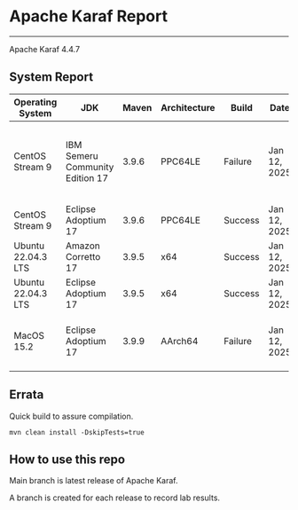# Apache Karaf Report
--- 

Apache Karaf 4.4.7

## System Report

| Operating System    | JDK       | Maven | Architecture | Build | Date  | Notes |
|---------------------|-----------|-------|--------------|-------|-------|-------|
| CentOS Stream 9     | IBM Semeru Community Edition 17   | 3.9.6 | PPC64LE      | Failure | Jan 12, 2025 | On Full build we see LdapPoolingTest.keystore:66 » NoSuchProvider no such provider: IBMJSSE2. Test failures in JAAS :: Modules, Features Standard, and Integration Tests. |
| CentOS Stream 9     | Eclipse Adoptium 17   | 3.9.6 | PPC64LE      | Success | Jan 12, 2025 | CamelExampleTests had a timeout. |
| Ubuntu 22.04.3 LTS  | Amazon Corretto 17   | 3.9.5 | x64      | Success | Jan 12, 2025 | CamelExampleTests had a timeout. |
| Ubuntu 22.04.3 LTS  | Eclipse Adoptium 17   | 3.9.5 | x64      | Success | Jan 12, 2025 | CamelExampleTests had a timeout. |
| MacOS 15.2  | Eclipse Adoptium 17   | 3.9.9 | AArch64      | Failure | Jan 12, 2025 | On full build we see numerous unit test failures. MainLock, CamelExampleTests, and JpaExampleTest |



## Errata


Quick build to assure compilation. 
```
mvn clean install -DskipTests=true
```

## How to use this repo

Main branch is latest release of Apache Karaf.

A branch is created for each release to record lab results.
